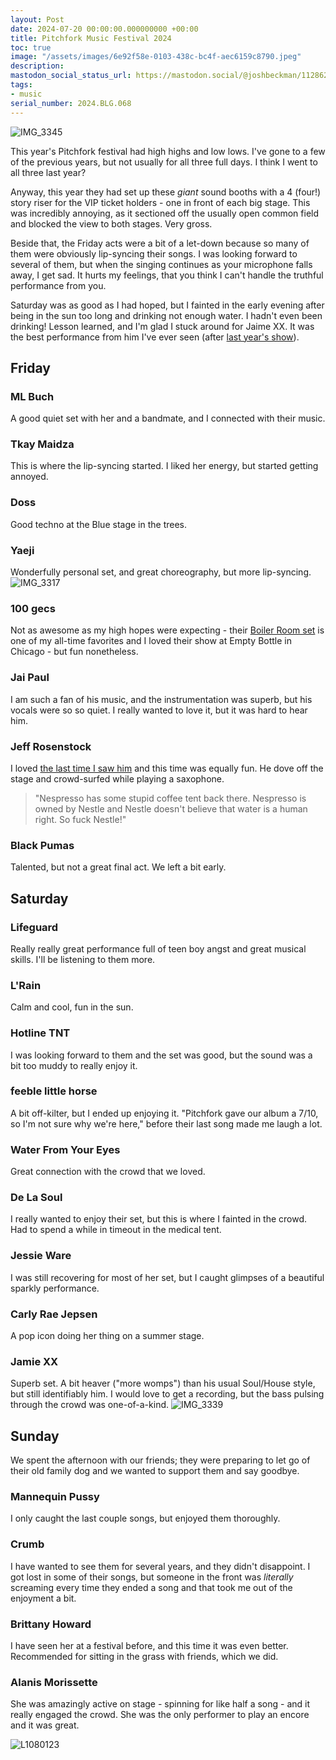 ```yaml
---
layout: Post
date: 2024-07-20 00:00:00.000000000 +00:00
title: Pitchfork Music Festival 2024
toc: true
image: "/assets/images/6e92f58e-0103-438c-bc4f-aec6159c8790.jpeg"
description:
mastodon_social_status_url: https://mastodon.social/@joshbeckman/112862543458568086
tags:
- music
serial_number: 2024.BLG.068
---
```

![IMG_3345](/assets/images/6e92f58e-0103-438c-bc4f-aec6159c8790.jpeg)

This year's Pitchfork festival had high highs and low lows. I've gone to a few of the previous years, but not usually for all three full days. I think I went to all three last year?

Anyway, this year they had set up these _giant_ sound booths with a 4 (four!) story riser for the VIP ticket holders - one in front of each big stage. This was incredibly annoying, as it sectioned off the usually open common field and blocked the view to both stages. Very gross.

Beside that, the Friday acts were a bit of a let-down because so many of them were obviously lip-syncing their songs. I was looking forward to several of them, but when the singing continues as your microphone falls away, I get sad. It hurts my feelings, that you think I can't handle the truthful performance from you.

Saturday was as good as I had hoped, but I fainted in the early evening after being in the sun too long and drinking not enough water. I hadn't even been drinking! Lesson learned, and I'm glad I stuck around for Jaime XX. It was the best performance from him I've ever seen (after [last year's show](https://www.joshbeckman.org/blog/attending/final-day-of-re-set-chicago)).

## Friday

### ML Buch
A good quiet set with her and a bandmate, and I connected with their music.

### Tkay Maidza
This is where the lip-syncing started. I liked her energy, but started getting annoyed.

### Doss
Good techno at the Blue stage in the trees.

### Yaeji
Wonderfully personal set, and great choreography, but more lip-syncing.
![IMG_3317](/assets/images/68982ba9-8f4b-4093-bc33-67fd5e9260b4.jpeg)


### 100 gecs
Not as awesome as my high hopes were expecting - their [Boiler Room set](https://www.youtube.com/watch?v=8NWHnWbpxmc) is one of my all-time favorites and I loved their show at Empty Bottle in Chicago - but fun nonetheless.

### Jai Paul
I am such a fan of his music, and the instrumentation was superb, but his vocals were so so quiet. I really wanted to love it, but it was hard to hear him.

### Jeff Rosenstock
I loved [the last time I saw him](https://www.joshbeckman.org/blog/attending/jeff-rosenstock-at-the-salt-shed) and this time was equally fun. He dove off the stage and crowd-surfed while playing a saxophone.

> "Nespresso has some stupid coffee tent back there. Nespresso is owned by Nestle and Nestle doesn't believe that water is a human right. So fuck Nestle!"

### Black Pumas
Talented, but not a great final act. We left a bit early.

## Saturday

### Lifeguard
Really really great performance full of teen boy angst and great musical skills. I'll be listening to them more.

### L'Rain
Calm and cool, fun in the sun.

### Hotline TNT
I was looking forward to them and the set was good, but the sound was a bit too muddy to really enjoy it.

### feeble little horse
A bit off-kilter, but I ended up enjoying it. "Pitchfork gave our album a 7/10, so I'm not sure why we're here," before their last song made me laugh a lot.

### Water From Your Eyes
Great connection with the crowd that we loved.

### De La Soul
I really wanted to enjoy their set, but this is where I fainted in the crowd. Had to spend a while in timeout in the medical tent.

### Jessie Ware
I was still recovering for most of her set, but I caught glimpses of a beautiful sparkly performance.

### Carly Rae Jepsen
A pop icon doing her thing on a summer stage.

### Jamie XX
Superb set. A bit heaver ("more womps") than his usual Soul/House style, but still identifiably him. I would love to get a recording, but the bass pulsing through the crowd was one-of-a-kind.
![IMG_3339](/assets/images/50528709-e3fb-4478-829f-b6687e70de5a.jpeg)


## Sunday

We spent the afternoon with our friends; they were preparing to let go of their old family dog and we wanted to support them and say goodbye.

### Mannequin Pussy
I only caught the last couple songs, but enjoyed them thoroughly.

### Crumb
I have wanted to see them for several years, and they didn't disappoint. I got lost in some of their songs, but someone in the front was *literally* screaming every time they ended a song and that took me out of the enjoyment a bit.

### Brittany Howard
I have seen her at a festival before, and this time it was even better. Recommended for sitting in the grass with friends, which we did.

### Alanis Morissette
She was amazingly active on stage - spinning for like half a song - and it really engaged the crowd. She was the only performer to play an encore and it was great.

![L1080123](/assets/images/5a7346a5-0ff7-40d1-b905-eaca7d980a30.jpeg)
